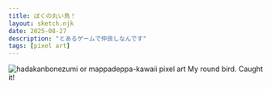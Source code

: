 ```yaml
---
title: ぼくの丸い鳥！
layout: sketch.njk
date: 2025-08-27
description: "とあるゲームで仲良しなんです"
tags: [pixel art]
---
```


![hadakanbonezumi or mappadeppa-kawaii pixel art](/images/20250827.gif)
My round bird. Caught it!